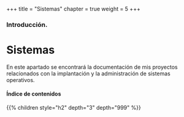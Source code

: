 +++
title = "Sistemas"
chapter = true
weight = 5
+++

### Introducción.

# Sistemas

En este apartado se encontrará la documentación de mis proyectos relacionados con la implantación y la administración de sistemas operativos.

#### Índice de contenidos

{{% children style="h2" depth="3" depth="999" %}}
